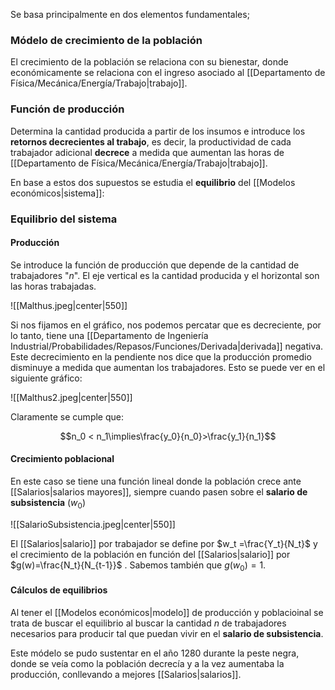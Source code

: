 
Se basa principalmente en dos elementos fundamentales; 

### Módelo de crecimiento de la población 

El crecimiento de la población se relaciona con su bienestar, donde económicamente se relaciona con el ingreso asociado al [[Departamento de Física/Mecánica/Energía/Trabajo|trabajo]]. 

### Función de producción 

Determina la cantidad producida a partir de los insumos e introduce los **retornos decrecientes al trabajo**, es decir, la productividad de cada trabajador adicional **decrece** a medida que aumentan las horas de [[Departamento de Física/Mecánica/Energía/Trabajo|trabajo]]. 

En base a estos dos supuestos se estudia el **equilibrio** del [[Modelos económicos|sistema]]: 

### Equilibrio del sistema 

#### Producción 

Se introduce la función de producción que depende de la cantidad de trabajadores "$n$". El eje vertical es la cantidad producida y el horizontal son las horas trabajadas. 

![[Malthus.jpeg|center|550]]


Si nos fijamos en el gráfico, nos podemos percatar que es decreciente, por lo tanto, tiene una [[Departamento de Ingeniería Industrial/Probabilidades/Repasos/Funciones/Derivada|derivada]] negativa. Este decrecimiento en la pendiente nos dice que la producción promedio disminuye a medida que aumentan los trabajadores. Esto se puede ver en el siguiente gráfico: 

![[Malthus2.jpeg|center|550]]


Claramente se cumple que: 

$$n_0 < n_1\implies\frac{y_0}{n_0}>\frac{y_1}{n_1}$$ 
#### Crecimiento poblacional 

En este caso se tiene una función lineal donde la población crece ante [[Salarios|salarios mayores]], siempre cuando pasen sobre el **salario de subsistencia** $(w_0)$  

![[SalarioSubsistencia.jpeg|center|550]]

El [[Salarios|salario]] por trabajador se define por $w_t =\frac{Y_t}{N_t}$ y el crecimiento de la población en función del [[Salarios|salario]] por $g(w)=\frac{N_t}{N_{t-1}}$ . Sabemos también que $g(w_0) = 1$. 

#### Cálculos de equilibrios 

Al tener el [[Modelos económicos|modelo]] de producción y poblacioinal se trata de buscar el equilibrio al buscar la cantidad $n$ de trabajadores necesarios para producir tal que puedan vivir en el **salario de subsistencia**. 

Este módelo se pudo sustentar en el año 1280 durante la peste negra, donde se veía como la población decrecía y a la vez aumentaba la producción, conllevando a mejores [[Salarios|salarios]]. 

